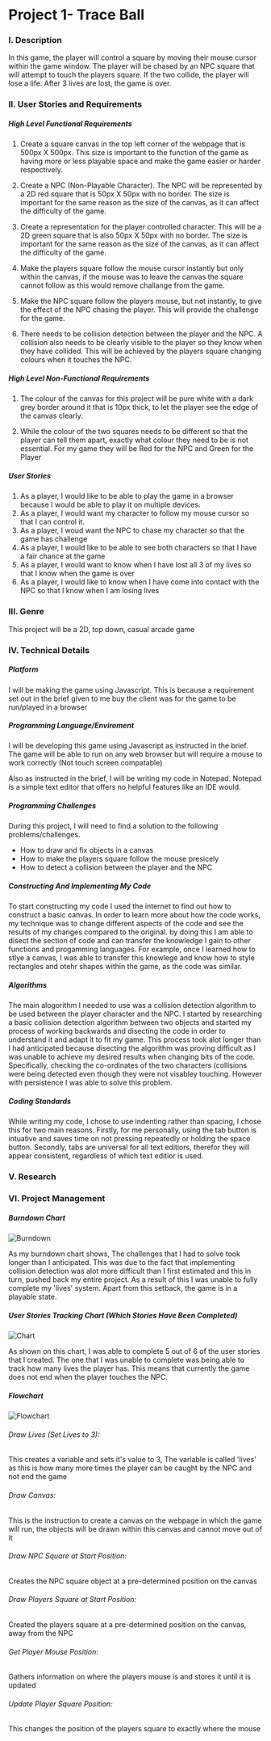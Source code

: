 # Project 1- Trace Ball

### I. Description
In this game, the player will control a square by moving their mouse cursor within the game window. The player will be chased by an NPC square that will attempt to touch the players square. If the two collide, the player will lose a life. After 3 lives are lost, the game is over.

### II. User Stories and Requirements

##### High Level Functional Requirements
1. Create a square canvas in the top left corner of the webpage that is 500px X 500px. This size is important to the function of the game as having more or less playable space and make the game easier or harder respectively.

2. Create a NPC (Non-Playable Character). The NPC will be represented by a 2D red square that is 50px X 50px with no border. The size is important for the same reason as the size of the canvas, as it can affect the difficulty of the game.

3. Create a representation for the player controlled character. This will be a 2D green square that is also 50px X 50px with no border. The size is important for the same reason as the size of the canvas, as it can affect the difficulty of the game.

4. Make the players square follow the mouse cursor instantly but only within the canvas, if the mouse was to leave the canvas the square cannot follow as this would remove challange from the game.

5. Make the NPC square follow the players mouse, but not instantly, to give the effect of the NPC chasing the player. This will provide the challenge for the game.

6. There needs to be collision detection between the player and the NPC. A collision also needs to be clearly visible to the player so they know when they have collided. This will be achieved by the players square changing colours when it touches the NPC.

##### High Level Non-Functional Requirements
1. The colour of the canvas for this project will be pure white with a dark grey border around it that is 10px thick, to let the player see the edge of the canvas clearly.

2. While the colour of the two squares needs to be different so that the player can tell them apart, exactly what colour they need to be is not essential. For my game they will be Red for the NPC and Green for the Player

##### User Stories
1. As a player, I would like to be able to play the game in a browser because I would be able to play it on multiple devices.
2. As a player, I would want my character to follow my mouse cursor so that I can control it.
3. As a player, I woud want the NPC to chase my character so that the game has challenge
4. As a player, I would like to be able to see both characters so that I have a fair chance at the game
5. As a player, I would want to know when I have lost all 3 of my lives so that I know when the game is over
6. As a player, I would like to know when I have come into contact with the NPC so that I know when I am losing lives

### III. Genre
This project will be a 2D, top down, casual arcade game

### IV. Technical Details

##### Platform
I will be making the game using Javascript. This is because a requirement set out in the brief given to me buy the client was for the game to be run/played in a browser

##### Programming Language/Enviroment
I will be developing this game using Javascript as instructed in the brief. The game will be able to run on any web browser but will require a mouse to work correctly (Not touch screen compatable)

Also as instructed in the brief, I will be writing my code in Notepad. Notepad is a simple text editor that offers no helpful features like an IDE would.

##### Programming Challenges
During this project, I will need to find a solution to the following problems/challenges.
  
  - How to draw and fix objects in a canvas
  - How to make the players square follow the mouse presicely 
  - How to detect a collision between the player and the NPC
 
##### Constructing And Implementing My Code

To start constructing my code I used the internet to find out how to construct a basic canvas. In order to learn more about how the code works, my technique was to change different aspects of the code and see the results of my changes compared to the original. by doing this I am able to disect the section of code and can transfer the knowledge I gain to other functions and progamming languages. For example, once I learned how to stlye a canvas, I was able to transfer this knowlege and know how to style rectangles and otehr shapes within the game, as the code was similar.

##### Algorithms

The main alogorithm I needed to use was a collision detection algorithm to be used between the player character and the NPC. I started by researching a basic collision detection algorithm between two objects and started my process of working backwards and disecting the code in order to understand it and adapt it to fit my game. This process took alot longer than I had anticipated because disecting the algorithm was proving difficult as I was unable to achieve my desired results when changing bits of the code. Specifically, checking the co-ordinates of the two characters (collisions were being detected even though they were not visabley touching. However with persistence I was able to solve this problem.
 
##### Coding Standards 
While writing my code, I chose to use indenting rather than spacing, I chose this for two main reasons. Firstly, for me personally, using the tab button is intuative and saves time on not pressing repeatedly or holding the space button. Secondly, tabs are universal for all text editiors, therefor they will appear consistent, regardless of which text editior is used.

### V. Research

### VI. Project Management

##### Burndown Chart

![Burndown](https://i.imgur.com/owoBcqZ.png)

As my burndown chart shows, The challenges that I had to solve took longer than I anticipated. This was due to the fact that implementing collision detection was alot more difficult than I first estimated and this in turn, pushed back my entire project. As a result of this I was unable to fully complete my 'lives' system. Apart from this setback, the game is in a playable state.

##### User Stories Tracking Chart (Which Stories Have Been Completed)

![Chart](https://i.imgur.com/W7lagJw.png)

As shown on this chart, I was able to complete 5 out of 6 of the user stories that I created. The one that I was unable to complete was being able to track how many lives the player has. This means that currently the game does not end when the player touches the NPC.

##### Flowchart

![Flowchart](https://i.imgur.com/m2HSI0D.png)

###### Draw Lives (Set Lives to 3):
This creates a variable and sets it's value to 3, The variable is called 'lives' as this is how many more    times the player can be caught by the NPC and not end the game

###### Draw Canvas:
This is the instruction to create a canvas on the webpage in which the game will run, the objects will be drawn within this canvas and cannot move out of it

###### Draw NPC Square at Start Position:
Creates the NPC square object at a pre-determined position on the canvas

###### Draw Players Square at Start Position:
Created the players square at a pre-determined position on the canvas, away from the NPC

###### Get Player Mouse Position:
Gathers information on where the players mouse is and stores it until it is updated

###### Update Player Square Position:
This changes the position of the players square to exactly where the mouse 

